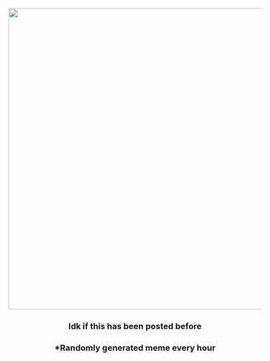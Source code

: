 <p align="center">
        <img src="https://i.redd.it/54xbhixyi0n91.gif" width="600" height="600">
        </p>
        <h3 align="center">Idk if this has been posted before</h3>
        <h3 align="center">*Randomly generated meme every hour</h3>
    
